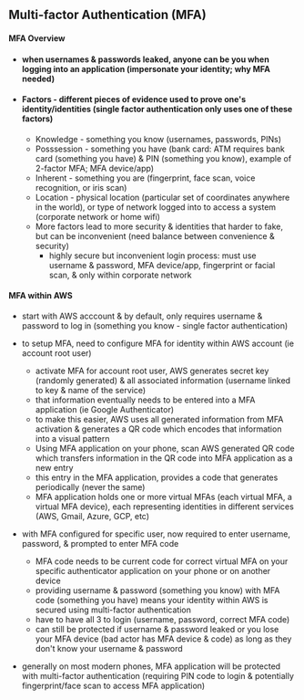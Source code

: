 ## Multi-factor Authentication (MFA) ##

#### MFA Overview ####
* #### when usernames & passwords leaked, anyone can be you when logging into an application (impersonate your identity; why MFA needed) ####
* #### Factors - different pieces of evidence used to prove one's identity/identities (single factor authentication only uses one of these factors) ####
  * Knowledge - something you know (usernames, passwords, PINs) 
  * Posssession - something you have (bank card: ATM requires bank card (something you have) & PIN (something you know), example of 2-factor MFA; MFA device/app)
  * Inherent - something you are (fingerprint, face scan, voice recognition, or iris scan)
  * Location - physical location (particular set of coordinates anywhere in the world), or type of network logged into to access a system (corporate network or home wifi)
  * More factors lead to more security & identities that harder to fake, but can be inconvenient (need balance between convenience & security)
    * highly secure but inconvenient login process: must use username & password, MFA device/app, fingerprint or facial scan, & only within corporate network
#### MFA within AWS ####
* start with AWS acccount & by default, only requires username & password to log in (something you know - single factor authentication)
* to setup MFA, need to configure MFA for identity within AWS account (ie account root user)
  * activate MFA for account root user, AWS generates secret key (randomly generated) & all associated information (username linked to key & name of the service)
  * that information eventually needs to be entered into a MFA application (ie Google Authenticator)
  * to make this easier, AWS uses all generated information from MFA activation & generates a QR code which encodes that information into a visual pattern
  * Using MFA application on your phone, scan AWS generated QR code which transfers information in the QR code into MFA application as a new entry
  * this entry in the MFA application, provides a code that generates periodically (never the same)
  * MFA application holds one or more virtual MFAs (each virtual MFA, a virtual MFA device), each representing identities in different services (AWS, Gmail, Azure, GCP, etc)

* with MFA configured for specific user, now required to enter username, password, & prompted to enter MFA code
  * MFA code needs to be current code for correct virtual MFA on your specific authenticator application on your phone or on another device
  * providing username & password (something you know) with MFA code (something you have) means your identity within AWS is secured using multi-factor authentication
  * have to have all 3 to login (username, password, correct MFA code) 
  * can still be protected if username & password leaked or you lose your MFA device (bad actor has MFA device & code) as long as they don't know your username & password
* generally on most modern phones, MFA application will be protected with multi-factor authentication (requiring PIN code to login & potentially fingerprint/face scan to access MFA application) 

